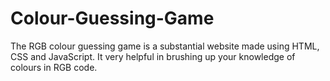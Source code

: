 # Colour-Guessing-Game
The RGB colour guessing game is a substantial website made using HTML, CSS and JavaScript. It very helpful in brushing up your knowledge of colours in RGB code. 
 
